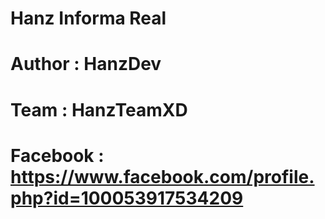 # Hanz Informa Real
# Author : HanzDev
# Team : HanzTeamXD
# Facebook : https://www.facebook.com/profile.php?id=100053917534209
